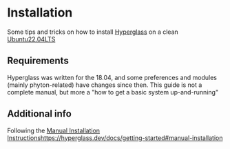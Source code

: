 # Installation

Some tips and tricks on how to install [Hyperglass](https://hyperglass.dev/) on a clean [Ubuntu22.04LTS](https://ubuntu.com/server)

## Requirements

Hyperglass was written for the 18.04, and some preferences and modules (mainly phyton-related) have changes since then. 
This guide is not a complete manual, but more a "how to get a basic system up-and-running"

## Additional info

Following the [Manual Installation Instructions](https://hyperglass.dev/docs/getting-started#manual-installation)https://hyperglass.dev/docs/getting-started#manual-installation


 
